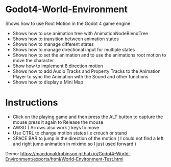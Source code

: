 # Godot4-World-Environment

Shows how to use Root Motion in the Godot 4 game engine:
- Shows how to use animation tree with AnimationNodeBlendTree
- Shows how to transition between animation states
- Shows how to manage different states
- Shows how to manage directional input for multiple states
- Shows how to set the animation and to use the animations root motion to move the character
- Show how to implement 8 direction motion
- Shows how to add Audio Tracks and Property Tracks to the Animation Player to sync the Animation with the Sound and other functions
- Shows how to display a Mini Map

# Instructions

- Click on the playing game and then press the ALT button to capture the mouse press it again to Release the mouse
- AWSD ( Arrows also work ) keys to move
- Use CTRL to change motion states i.e crouch or stand
- SPACE BAR to jump in the direction of the motion ( I could not find a left and right jump animation in miximo so I just used forward )

Demo: https://macdonaldrobinson.github.io/Godot4-World-Environment/exports/html/World-Environment-Test.html

